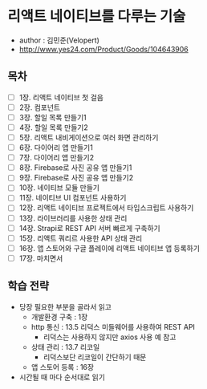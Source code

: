 # 리액트 네이티브를 다루는 기술

- author : 김민준(Velopert)
- http://www.yes24.com/Product/Goods/104643906

## 목차

- [ ] 1장. 리액트 네이티브 첫 걸음
- [ ] 2장. 컴포넌트
- [ ] 3장. 할일 목록 만들기1
- [ ] 4장. 할일 목록 만들기2
- [ ] 5장. 리액트 내비게이션으로 여러 화면 관리하기
- [ ] 6장. 다이어리 앱 만들기1
- [ ] 7장. 다이어리 앱 만들기2
- [ ] 8장. Firebase로 사진 공유 앱 만들기1
- [ ] 9장. Firebase로 사진 공유 앱 만들기2
- [ ] 10장. 네이티브 모듈 만들기
- [ ] 11장. 네이티브 UI 컴포넌트 사용하기
- [ ] 12장. 리액트 네이티브 프로젝트에서 타입스크립트 사용하기
- [ ] 13장. 라이브러리를 사용한 상태 관리
- [ ] 14장. Strapi로 REST API 서버 빠르게 구축하기
- [ ] 15장. 리액트 쿼리르 사용한 API 상태 관리
- [ ] 16장. 앱 스토어와 구글 플레이에 리액트 네이티브 앱 등록하기
- [ ] 17장. 마치면서

## 학습 전략

- 당장 필요한 부분을 골라서 읽고
  - 개발환경 구축 : 1장
  - http 통신 : 13.5 리덕스 미들웨어를 사용하여 REST API
    - 리덕스는 사용하지 않지만 axios 사용 예 참고
  - 상태 관리 : 13.7 리코일
    - 리덕스보단 리코일이 간단하기 때문
  - 앱 스토어 등록 : 16장
- 시간될 때 마다 순서대로 읽기
